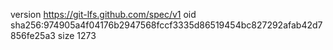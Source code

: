version https://git-lfs.github.com/spec/v1
oid sha256:974905a4f04176b2947568fccf3335d86519454bc827292afab42d7856fe25a3
size 1273

